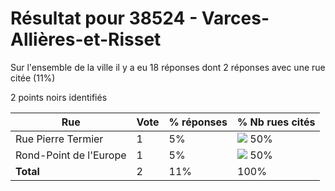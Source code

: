# Résultat pour 38524 - Varces-Allières-et-Risset

Sur l'ensemble de la ville il y a eu 18 réponses dont 2 réponses avec une rue citée (11%)

2 points noirs identifiés

| Rue | Vote | % réponses | % Nb rues cités|
|-----|------|------------|----------------|
| Rue Pierre Termier | 1 | 5% | <img src="../../img/bar_50.gif" />&nbsp;50%|
| Rond-Point de l'Europe | 1 | 5% | <img src="../../img/bar_50.gif" />&nbsp;50%|
| **Total** | 2 | 11% | 100%|
